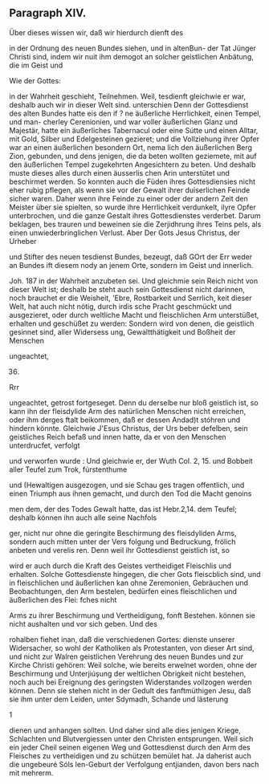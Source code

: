 

<!-- Seite 520 -->
Paragraph XIV.
--------------

Über dieses wissen wir, daß wir hierdurch dienft des

in der Ordnung des neuen Bundes siehen, und in altenBun- der Tat Jünger Christi sind, indem wir nuit ihm demogot an solcher geistlichen Anbätung, die im Geist und

Wie der
Gottes:
<!-- Seite 521 -->
 in der Wahrheit geschieht, Teilnehmen. Weil, tesdienft
gleichwie er war, deshalb auch wir in dieser Welt sind. unterschien
Denn der Gottesdienst des alten Bundes hatte eis den if ?
ne äußerliche Herrlichkeit, einen Tempel, und man-
cherley Cerenionien, und war voller äußerlichen Glanz
und Majestär, hatte ein äußerliches Tabernacul oder
eine Sútte und einen Alltar, mit Gold, Silber und
Edelgesteinen gezieret; und die Vollziehung ihrer
Opfer war an einen äußerlichen besondern Ort, nema
lich den äußerlichen Berg Zion, gebunden, und dens
jenigen, die da beten wollten geziemete, mit auf den
äußerlichen Tempel zugekehrten Angesichtern zu beten.
Und deshalb
 muste dieses alles durch einen äusserlis
chen Arin unterstütet und beschirmet werden. So
konnten auch die Füden ihres Gottesdiensies nicht eher
rubig pflegen, als wenn sie vor der Gewalt ihrer
duiserlichen Feinde sicher waren. Daher wenn ihre
Feinde zu einer oder der andern Zeit den Meister über
sie spielten, so wurde ihre Herrlichkeit verdunkelt,
ilyre Opfer unterbrochen, und die ganze Gestalt ihres
Gottesdienstes verderbet. Darum beklagen, bes
trauren und beweinen sie die Zerjidhrung ihres Teins
pels, als einen unwiederbringlichen Verlust. Aber Der Gots
Jesus Christus, der Urheber

und Stifter des neuen tesdienst Bundes, bezeugt, daß GOrt der Err weder an Bundes ift diesem nody an jenem Orte, sondern im Geist und innerlich.

Joh. 187 in der Wahrheit anzubeten sei. Und gleichmie sein Reich nicht von dieser Welt ist; deshalb be steht auch sein Gottesdienst nicht darinnen, noch brauchet er die Weisheit, 'Ebre, Rostbarkeit und Serrlich, keit dieser Welt, hat auch nicht nötig, durch irdis sche Pracht geschmückt und ausgezieret, oder durch weltliche Macht und fleischlichen Arm unterstüßet, erhalten und geschüßet zu werden: Sondern wird von denen, die geistlich gesinnet sind, aller Widersess ung, Gewaltthätigkeit und Boßheit der Menschen

ungeachtet,

36.

Rrr

<!-- Seite 522 -->

ungeachtet, getrost fortgeseget. Denn du derselbe nur bloß geistlich ist, so kann ihn der fleisdylide Arm des natürlichen Menschen nicht erreichen, oder ihm derges ftalt beikommen, daß er dessen Andad)t stóhren und hindern könnte. Gleichwie J'Esus Christus, der Urs beber defelben, sein geistliches Reich befaß und innen hatte, da er von den Menschen unterdrucfet, verfolgt

und verworfen wurde : Und gleichwie er, der Wuth Col. 2, 15. und Bobbeit aller Teufel zum Trok, fúrstenthume

und (Hewaltigen ausgezogen, und sie Schau ges tragen offentlich, und einen Triumph aus ihnen gemacht, und durch den Tod die Macht genoins

men dem, der des Todes Gewalt hatte, das ist Hebr.2,14. dem Teufel; deshalb können ihn auch alle seine Nachfols

ger, nicht nur ohne die geringite Beschirmung des fleisdyliden Arms, sondern auch mitten unter der Vers folgung und Bedruckung, frölich anbeten und verelis ren. Denn weil ihr Gottesdienst geistlich ist, so

wird er auch durch die Kraft des Geistes vertheidiget Fleischlis und erhalten. Solche Gottesdienste hingegen, die cher Gots fleiscblich sind, und in fleischlichen und äußerlichen kan ohne Zeremonien, Gebräuchen und Beobachtungen, den Arm bestelen, bedürfen eines fleischlichen und äußerlichen des Flei: fches nicht

Arms zu ihrer Beschirmung und Vertheidigung, fonft Bestehen. können sie nicht aushalten und vor sich geben. Und des

rohalben fiehet inan, daß die verschiedenen Gortes: dienste unserer Widersacher, so wohl der Katholiken als Protestanten, von dieser Art sind, und nicht zur Walren geistlichen Verehrung des neuen Bundes und zur Kirche Christi gehören: Weil solche, wie bereits erwelnet worden, ohne der Beschirmung und Unterjiúşung der weltlichen Obrigkeit nicht bestehen, noch auch bei Ereignung des geringsten Widerstandes vollzogen werden können. Denn sie stehen nicht in der Gedult des fanftmüthigen Jesu, daß sie ihm unter dem Leiden, unter Sdymadh, Schande und lästerung


<!-- Seite 523 -->
1

dienen und anhangen sollten. Und daher sind alle dies
jenigen Kriege, Schlachten und Blutvergiessen
unter den Christen entsprungen. Weil sich ein jeder
Cheil seinen eigenen Weg und Gottesdienst durch
den Arm des Fleisches zu vertheidigen und zu schützen
bemület hat. Ja daherist auch die ungebeuré Sóls
len-Geburt der Verfolgung entjianden, davon bers
nach mit mehrerm.
